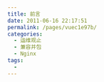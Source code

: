 ```yaml
---
title: 前言
date: 2011-06-16 22:17:51
permalink: /pages/vuec1e97b/
categories:
  - 运维观止
  - 兼容并包
  - Nginx
tags:
  - 
---
```

